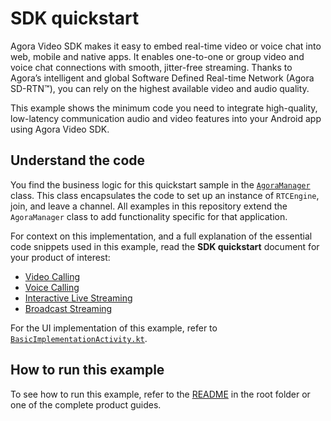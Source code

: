 # SDK quickstart

Agora Video SDK makes it easy to embed real-time video or voice chat into web, mobile and native apps. It enables one-to-one or group video and voice chat connections with smooth, jitter-free streaming. Thanks to Agora’s intelligent and global Software Defined Real-time Network (Agora SD-RTN™), you can rely on the highest available video and audio quality.

This example shows the minimum code you need to integrate high-quality, low-latency communication audio and video features into your Android app using Agora Video SDK.

## Understand the code

You find the business logic for this quickstart sample in the [`AgoraManager`](src/main/java/io/agora/agora_manager/AgoraManager.kt) class. This class encapsulates the code to set up an instance of `RTCEngine`, join, and leave a channel. All examples in this repository extend the `AgoraManager` class to add functionality specific for that application.

For context on this implementation, and a full explanation of the essential code snippets used in this example, read the **SDK quickstart** document for your product of interest:

* [Video Calling](https://docs.agora.io/en/video-calling/get-started/get-started-sdk?platform=android)
* [Voice Calling](https://docs.agora.io/en/voice-calling/get-started/get-started-sdk?platform=android)
* [Interactive Live Streaming](https://docs.agora.io/en/interactive-live-streaming/get-started/get-started-sdk?platform=android)
* [Broadcast Streaming](https://docs.agora.io/en/broadcast-streaming/get-started/get-started-sdk?platform=android)

For the UI implementation of this example, refer to [`BasicImplementationActivity.kt`](../android-reference-app/app/src/main/java/io/agora/android_reference_app/BasicImplementationActivity.kt).


## How to run this example

To see how to run this example, refer to the [README](../README.md) in the root folder or one of the complete product guides.
